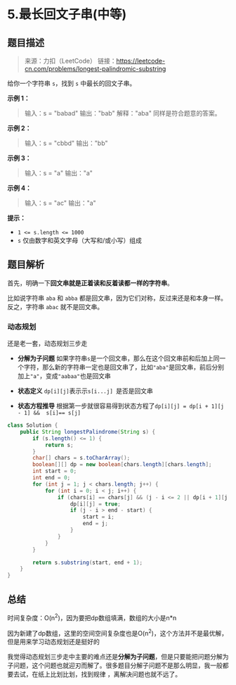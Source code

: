 # 5.最长回文子串(中等)

## 题目描述

> 来源：力扣（LeetCode）
> 链接：https://leetcode-cn.com/problems/longest-palindromic-substring

给你一个字符串 `s`，找到 `s` 中最长的回文子串。

**示例 1：**

> 输入：s = "babad"
> 输出："bab"
> 解释："aba" 同样是符合题意的答案。

**示例 2：**

> 输入：s = "cbbd"
> 输出："bb"

**示例 3：**

> 输入：s = "a"
> 输出："a"

**示例 4：**

> 输入：s = "ac"
> 输出："a"

**提示：**

- `1 <= s.length <= 1000`
- `s` 仅由数字和英文字母（大写和/或小写）组成

## 题目解析

首先，明确一下**回文串就是正着读和反着读都一样的字符串**。

比如说字符串 `aba` 和 `abba` 都是回文串，因为它们对称，反过来还是和本身一样。反之，字符串 `abac` 就不是回文串。

### 动态规划

还是老一套，动态规划三步走

- **分解为子问题** 如果字符串`s`是一个回文串，那么在这个回文串前和后加上同一个字符，那么新的字符串一定也是回文串了，比如`"aba"`是回文串，前后分别加上`"a"`，变成`"aabaa"`也是回文串

- **状态定义** `dp[i][j]`表示示`s[i...j] `是否是回文串

- **状态方程推导** 根据第一步就很容易得到状态方程了`dp[i][j] = dp[i + 1][j - 1] &&  s[i]== s[j]`

  

```java
class Solution {
    public String longestPalindrome(String s) {
        if (s.length() <= 1) {
            return s;
        }
        char[] chars = s.toCharArray();
        boolean[][] dp = new boolean[chars.length][chars.length];
        int start = 0;
        int end = 0;
        for (int j = 1; j < chars.length; j++) {
            for (int i = 0; i < j; i++) {
                if (chars[i] == chars[j] && (j - i <= 2 || dp[i + 1][j - 1])) {
                    dp[i][j] = true;
                    if (j - i > end - start) {
                        start = i;
                        end = j;
                    }
                }
            }
        }

        return s.substring(start, end + 1);
    }
}
```

## 总结

时间复杂度：O(n<sup>2</sup>)，因为要把dp数组填满，数组的大小是n*n

因为新建了dp数组，这里的空间空间复杂度也是O(n<sup>2</sup>)，这个方法并不是最优解，但是用来学习动态规划还是挺好的

我觉得动态规划三步走中主要的难点还是**分解为子问题**，但是只要能把问题分解为子问题，这个问题也就迎刃而解了。很多题目分解子问题不是那么明显，我一般都要去试，在纸上比划比划，找到规律 ，离解决问题也就不远了。

